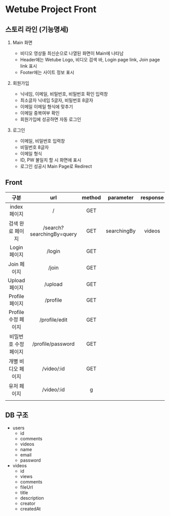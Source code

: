 # Wetube Project Front

## 스토리 라인 (기능명세)

1. Main 화면
   - 비디오 영상들 최신순으로 나열된 화면이 Main에 나타남
   - Header에는 Wetube Logo, 비디오 검색 바, Login page link, Join page link 표시
   - Footer에는 사이트 정보 표시
2. 회원가입
   - 닉네임, 이메일, 비밀번호, 비밀번호 확인 입력창
   - 최소글자 닉네임 5글자, 비밀번호 8글자
   - 이메일 이메일 형식에 맞추기
   - 이메일 중복여부 확인
   - 회원가입에 성공하면 자동 로그인
3. 로그인

   - 이메일, 비밀번호 입력창
   - 비밀번호 8글자
   - 이메일 형식
   - ID, PW 불일치 할 시 화면에 표시
   - 로그인 성공시 Main Page로 Redirect







## Front

|         구분         |            url            | method | parameter   | response |
| :------------------: | :-----------------------: | :----: | ----------- | :------: |
|     index 페이지     |             /             |  GET   |             |          |
|   검색 완료 페이지   | /search?searchingBy=query |  GET   | searchingBy |  videos  |
|     Login 페이지     |          /login           |  GET   |             |          |
|     Join 페이지      |           /join           |  GET   |             |          |
|    Upload 페이지     |          /upload          |  GET   |             |          |
|    Profile 페이지    |         /profile          |  GET   |             |          |
| Profile 수정 페이지  |       /profile/edit       |  GET   |             |          |
| 비밀번호 수정 페이지 |     /profile/password     |  GET   |             |          |
|  개별 비디오 페이지  |        /video/:id         |  GET   |             |          |
|     유저 페이지      |        /video/:id         |   g    |             |          |
|                      |                           |        |             |          |

## DB 구조

- users
  - id
  - comments
  - videos
  - name
  - email
  - password
- videos
  - id
  - views
  - comments
  - fileUrl
  - title
  - description
  - creator
  - createdAt